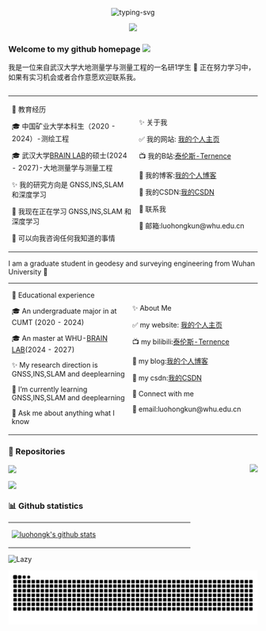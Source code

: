 <!--
 * @Author: Hongkun Luo
 * @Date: 2024-04-04 11:43:18
 * @LastEditors: Hongkun Luo
 * @Description: 
 * 
 * Hongkun Luo
-->
<p align="center">
   <img src="https://readme-typing-svg.herokuapp.com?font=Zhi+Mang+Xing&size=28&pause=1000&color=232488&background=37418000&center=%E7%9C%9F%E7%9A%84&vCenter=%E7%9C%9F%E7%9A%84&multiline=true&repeat=%E7%9C%9F%E7%9A%84&random=%E7%9C%9F%E7%9A%84&width=435&lines=%E5%85%89%E8%80%8C%E4%B8%8D%E8%80%80%EF%BC%8C%E9%9D%99%E6%B0%B4%E6%B5%81%E6%B7%B1+-%E3%80%8A%E9%81%93%E5%BE%B7%E7%BB%8F%E3%80%8B" alt="typing-svg">
</p>

<p align="center">
<a title="Hits" target="_blank" href="https://github.com/luohongk/luohongk"><img src="https://hits.b3log.org/luohongk/luohongk.svg" ></a>
<!-- github粉丝数设置 -->
<!-- <a title="github" target="_blank" href="https://github.com/luohongk/"><img src="https://img.shields.io/badge/dynamic/json?label=GitHub&suffix=%20followers&query=%24.data.totalSubs&url=https%3A%2F%2Fapi.spencerwoo.com%2Fsubstats%2F%3Fsource%3Dgithub%26queryKey%3Dluohongk&labelColor=282c34&color=353940&logo=github&longCache=true" ></a> -->
</p>

<table>

###  Welcome to my github homepage <a href="https://www.gautamkrishnar.com/"><img src="https://media.giphy.com/media/hvRJCLFzcasrR4ia7z/giphy.gif" width="5%"></a>

我是一位来自武汉大学大地测量学与测量工程的一名研1学生 :rofl:
正在努力学习中，如果有实习机会或者合作意愿欢迎联系我。
<table>
<td align="left" width=1000px>
<p>🌟 教育经历</p>
<p>🎓 中国矿业大学本科生（2020 - 2024）-测绘工程</p>
<p>🎓 武汉大学<a href="https://www.zhiyuteam.com/">BRAIN LAB</a>的硕士(2024 - 2027)-大地测量学与测量工程</p>
<p>✨ 我的研究方向是 GNSS,INS,SLAM 和深度学习</p>
<p>🌱 我现在正在学习 GNSS,INS,SLAM 和深度学习</p>
<p>💬 可以向我咨询任何我知道的事情</p>
</td>
<td align="left" width=500px>
<p>✨ 关于我</p>
<p>✅ 我的网站: <a href="https://luohongkun.com/">我的个人主页</a></p>
<p>📺 我的B站:<a href="https://space.bilibili.com/688837845?spm_id_from=333.1007.0.0">泰伦斯-Ternence</a></p>
<p>📙 我的博客:<a href="https://luohongkun.com/luohongkBlog/">我的个人博客</a></p>
<p>📙 我的CSDN:<a href="https://blog.csdn.net/qq_56883085">我的CSDN</a></p>
<p>🔗 联系我</p>
<p>📧 邮箱:luohongkun@whu.edu.cn</p>
</td>
</table>

I am a graduate student in geodesy and surveying engineering from Wuhan University :rofl:
<table>
<td align="left" width=1000px>
<p>🌟 Educational experience</p>
<p>🎓 An undergraduate major in  at CUMT (2020 - 2024)</p>
<p>🎓 An master at WHU-<a href="https://www.zhiyuteam.com/">BRAIN LAB</a>(2024 - 2027)</p>
<p>✨ My research direction is GNSS,INS,SLAM and deeplearning</p>
<p>🌱 I’m currently learning GNSS,INS,SLAM and deeplearning</p>
<p>💬 Ask me about anything what I know</p>
</td>
<td align="left" width=500px>
<p>✨ About Me</p>
<p>✅ my website: <a href="https://luohongkun.com/">我的个人主页</a></p>
<p>📺 my bilibili:<a href="https://space.bilibili.com/688837845?spm_id_from=333.1007.0.0">泰伦斯-Ternence</a></p>
<p>📙 my blog:<a href="https://luohongkun.com/luohongkBlog/">我的个人博客</a></p>
<p>📙 my csdn:<a href="https://blog.csdn.net/qq_56883085">我的CSDN</a></p>
<p>🔗 Connect with me</p>
<p>📧 email:luohongkun@whu.edu.cn</p>
</td>
</table>

### 📁 Repositories

  <a href="https://github.com/luohongk/SuperVINS"><img align="center" src="https://github-readme-stats.vercel.app/api/pin/?username=luohongk&repo=SuperVINS&theme=flag-india" /></a>   <a href="https://github.com/luohongk/VINS-FusionCommentByLuo"><img align="right" src="https://github-readme-stats.vercel.app/api/pin/?username=luohongk&repo=VINS-FusionCommentByLuo&theme=flag-india" /></a>

 <a href="https://github.com/luohongk/CeHuiProgramDesign"><img align="center" src="https://github-readme-stats.vercel.app/api/pin/?username=luohongk&repo=CeHuiProgramDesign&theme=flag-india" /></a>


### 📊 Github statistics
<table>
<tr>
<td align="center" width="50%">

[![luohongk's github stats](https://github-readme-stats.vercel.app/api?username=luohongk&count_private=true&show_icons=true&theme=catppuccin_latte)](https://github.com/luohongk)

</td>
<td align="center"  width="50%">
<!-- style="margin: auto 1px  height: 100px" -->
  <img align="center" style="margin: auto 1px  height: 100px"  src="https://github-readme-stats.vercel.app/api/top-langs/?username=luohongk&layout=compact&bg_color=EFF1F5" alt="">
</td>
<!-- <td align="center" width="30%"   
<img width="300" style="margin: auto 1px" align="right" src="https://github-profile-trophy.vercel.app/?username=luohongk&theme=flat&title=MultiLanguage,Joined2020,Commits,Experience&row=2&column=2&bg_color=EFF1F5" alt="">
</td> -->
</table>
<img src="https://github-readme-activity-graph.vercel.app/graph?username=luohongk&theme=minimal&custom_title=Activity&radius=30&height=250" alt="Lazy">



![Snake animation](https://raw.githubusercontent.com/luohongk/luohongk/output/github-contribution-grid-snake.svg)
</table>
